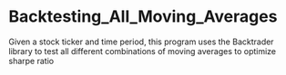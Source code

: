 # Backtesting_All_Moving_Averages
Given a stock ticker and time period, this program uses the Backtrader library to test all different combinations of moving averages to optimize sharpe ratio
